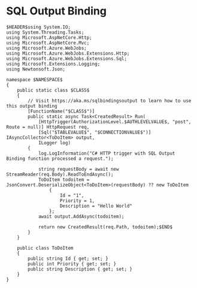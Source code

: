 ﻿---
guid: 491c6af8-cac6-4288-a5b1-051044f13c67
type: File
reformat: True
shortenReferences: True
categories: [Azure]
image: AzureFunctionsTrigger
customProperties: Extension=cs, FileName=SqlOutputBinding, ValidateFileName=True
scopes: InAzureFunctionsCSharpProject;MustUseAzureFunctionsDefaultWorker
uitag: Azure Function Trigger
parameterOrder: (HEADER), (NAMESPACE), (CLASS), AUTHLEVELVALUE, TABLEVALUE, (CONNECTIONVALUE)
HEADER-expression: fileheader()
NAMESPACE-expression: fileDefaultNamespace()
CLASS-expression: getAlphaNumericFileNameWithoutExtension()
AUTHLEVELVALUE-expression: list("Function,Anonymous,User,System,Admin")
TABLEVALUE-expression: constant("[dbo].[table1]")
CONNECTIONVALUE-expression: constant("")
---

# SQL Output Binding

```
$HEADER$using System.IO;
using System.Threading.Tasks;
using Microsoft.AspNetCore.Http;
using Microsoft.AspNetCore.Mvc;
using Microsoft.Azure.WebJobs;
using Microsoft.Azure.WebJobs.Extensions.Http;
using Microsoft.Azure.WebJobs.Extensions.Sql;
using Microsoft.Extensions.Logging;
using Newtonsoft.Json;

namespace $NAMESPACE$
{
    public static class $CLASS$
    {
        // Visit https://aka.ms/sqlbindingsoutput to learn how to use this output binding
        [FunctionName("$CLASS$")]
        public static async Task<CreatedResult> Run(
            [HttpTrigger(AuthorizationLevel.$AUTHLEVELVALUE$, "post", Route = null)] HttpRequest req,
            [Sql("$TABLEVALUE$", "$CONNECTIONVALUE$")] IAsyncCollector<ToDoItem> output,
            ILogger log)
        {
            log.LogInformation("C# HTTP trigger with SQL Output Binding function processed a request.");

            string requestBody = await new StreamReader(req.Body).ReadToEndAsync();
            ToDoItem todoitem = JsonConvert.DeserializeObject<ToDoItem>(requestBody) ?? new ToDoItem
                {
                    Id = "1",
                    Priority = 1,
                    Description = "Hello World"
                };
            await output.AddAsync(todoitem);

            return new CreatedResult(req.Path, todoitem);$END$
        }
    }

    public class ToDoItem
    {
        public string Id { get; set; }
        public int Priority { get; set; }
        public string Description { get; set; }
    }
}
```